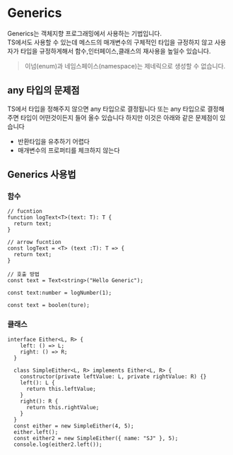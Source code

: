 # Generics

Generics는 객체지향 프로그래밍에서 사용하는 기법입니다.  
TS에서도 사용할 수 있는데
메스드의 매개변수의 구체적인 타입을 규정하지 않고 사용자가 타입을 규정하게해서 함수,인터페이스,클래스의 재사용을 높일수 있습니다.

> 이넘(enum)과 네임스페이스(namespace)는 제네릭으로 생성할 수 없습니다.

## any 타입의 문제점

TS에서 타입을 정해주지 않으면 any 타입으로 결정됩니다 또는 any 타입으로 결정해주면 타입이 어떤것이든지 들어 올수 있습니다 하지만 이것은 아래와 같은 문제점이 있습니다

- 반환타입을 유추하기 어렵다
- 매개변수의 프로퍼티를 체크하지 않는다

## Generics 사용법

### 함수

```
// fucntion
function logText<T>(text: T): T {
  return text;
}

// arrow fucntion
const logText = <T> (text :T): T => {
  return text;
}

// 호출 방법
const text = Text<string>("Hello Generic");

const text:number = logNumber(1);

const text = boolen(ture);
```

### 클래스

```
interface Either<L, R> {
    left: () => L;
    right: () => R;
  }

  class SimpleEither<L, R> implements Either<L, R> {
    constructor(private leftValue: L, private rightValue: R) {}
    left(): L {
      return this.leftValue;
    }
    right(): R {
      return this.rightValue;
    }
  }
  const either = new SimpleEither(4, 5);
  either.left();
  const either2 = new SimpleEither({ name: "SJ" }, 5);
  console.log(either2.left());
```
